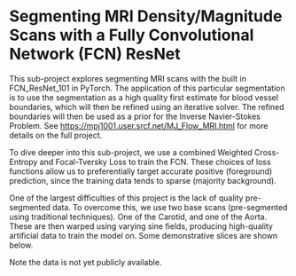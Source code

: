# Segmenting MRI Density/Magnitude Scans with a Fully Convolutional Network (FCN) ResNet

This sub-project explores segmenting MRI scans with the built in FCN_ResNet_101 in PyTorch.
The application of this particular segmentation is to use the segmentation as a high
quality first estimate for blood vessel boundaries, which will then be refined using
an iterative solver. The refined boundaries will then be used as a prior for the Inverse
Navier-Stokes Problem. See https://mpj1001.user.srcf.net/MJ_Flow_MRI.html for more details
on the full project.

To dive deeper into this sub-project, we use a combined Weighted Cross-Entropy and Focal-Tversky Loss
to train the FCN. These choices of loss functions allow us to preferentially target accurate
positive (foreground) prediction, since the training data tends to sparse (majority background).

One of the largest difficulties of this project is the lack of quality pre-segmented data.
To overcome this, we use two base scans (pre-segmented using traditional techniques).
One of the Carotid, and one of the Aorta. These are then warped using varying sine fields,
producing high-quality artificial data to train the model on. Some demonstrative slices are
shown below.



Note the data is not yet publicly available.